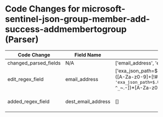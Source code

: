 # Code Changes for microsoft-sentinel-json-group-member-add-success-addmembertogroup (Parser)

| Code Change | Field Name | 2025.11.1 | 2025.12.1 |
|-------------|------------|-----------|------------|
| changed_parsed_fields | N/A | ['email_address', 'email_domain'] | ['dest_email_address', 'email_address', 'email_domain'] |
| edit_regex_field | email_address | ['exa_json_path=$.ActivityInsights.UserAdded,exa_field_name=dest_email_address({email_address}([A-Za-z0-9]+[!#$%&\'+\/=?^_`~.\-])*[A-Za-z0-9]+@([^\]\s"\\,;\|]+\.[^\]\s"\\,;\|]+))', 'exa_json_path=$.UserPrincipalName,exa_regex=({email_address}([A-Za-z0-9]+[!#$%&\'+\/=?^_`~.\-])*[A-Za-z0-9]+@({email_domain}[^\]\s"\\,;\|]+\.[^\]\s"\\,;\|]+))'] | ['exa_json_path=$.UserPrincipalName,exa_regex=({email_address}([A-Za-z0-9]+[!#$%&\'+\/=?^_`~.\-])*[A-Za-z0-9]+@({email_domain}[^\]\s"\\,;\|]+\.[^\]\s"\\,;\|]+))'] |
| added_regex_field | dest_email_address | [] | ['exa_json_path=$.ActivityInsights.UserAdded,exa_regex=({dest_email_address}([A-Za-z0-9]+[!#$%&\'+\/=?^_`~.\-])*[A-Za-z0-9]+@([^\]\s"\\,;\|]+\.[^\]\s"\\,;\|]+))'] |